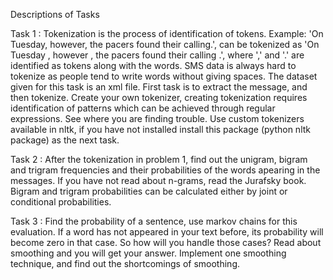 Descriptions of Tasks
 
Task 1 : Tokenization is the process of identification of tokens. Example: 'On Tuesday, however, the pacers found their calling.', can be tokenized as 'On Tuesday , however , the pacers found their calling .', where ',' and '.' are identified as tokens along with the words. SMS data is always hard to tokenize as people tend to write words without giving spaces. The dataset given for this task is an xml file. First task is to extract the message, and then tokenize. Create your own tokenizer, creating tokenization requires identification of patterns which can be achieved through regular expressions. See where you are finding trouble. Use custom tokenizers available in nltk, if you have not installed install this package (python nltk package) as the next task.

Task 2 : After the tokenization in problem 1, find out the unigram, bigram and trigram frequencies and their probabilities of the words apearing in the messages. If you have not read about n-grams, read the Jurafsky book. Bigram and trigram probabilities can be calculated either by joint or conditional probabilities.

Task 3 : Find the probability of a sentence, use markov chains for this evaluation. If a word has not appeared in your text before, its probability will become zero in that case. So how will you handle those cases? Read about smoothing and you will get your answer. Implement one smoothing technique, and find out the shortcomings of smoothing.
